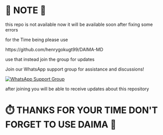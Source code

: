 <h1>🛑 NOTE 🛑</h1>
<p>this repo is not available now it will be available soon after fixing some errors </p>
<p>for the Time being please use </p>
<p>https://github.com/henrygokugt99/DAIMA-MD</p>
<p>use that instead join the group for updates</p>

Join our WhatsApp support group for assistance and discussions!

[![WhatsApp Support Group](https://img.shields.io/badge/Join-WhatsApp%20Support%20Group-25D366?style=for-the-badge&logo=whatsapp)](https://chat.whatsapp.com/LpacbNXvuhqLAr7AZwyU3r)

<p>after joining you will be able to receive updates about this repository</p>


<h1>⏱️ THANKS FOR YOUR TIME DON'T FORGET TO USE DAIMA 🦅</h1>
